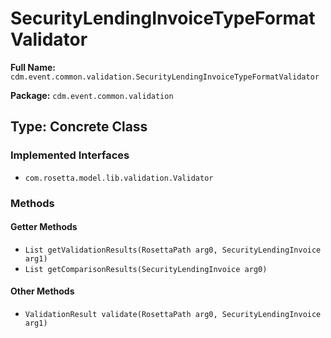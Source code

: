 # SecurityLendingInvoiceTypeFormatValidator

**Full Name:** `cdm.event.common.validation.SecurityLendingInvoiceTypeFormatValidator`

**Package:** `cdm.event.common.validation`

## Type: Concrete Class

### Implemented Interfaces

- `com.rosetta.model.lib.validation.Validator`

### Methods

#### Getter Methods

- `List getValidationResults(RosettaPath arg0, SecurityLendingInvoice arg1)`
- `List getComparisonResults(SecurityLendingInvoice arg0)`

#### Other Methods

- `ValidationResult validate(RosettaPath arg0, SecurityLendingInvoice arg1)`

